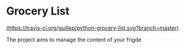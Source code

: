 # Grocery List

[(https://travis-ci.org/guillep/python-grocery-list.svg?branch=master)](https://travis-ci.org/guillep/python-grocery-list)

The project aims to manage the content of your frigde
